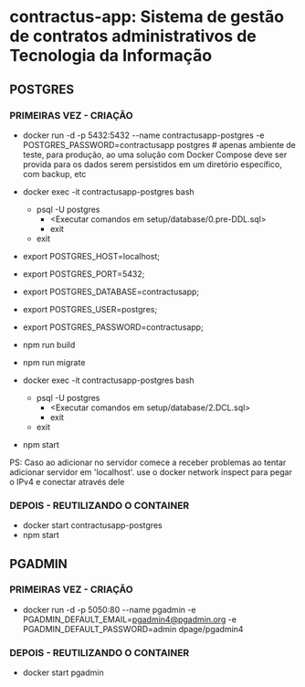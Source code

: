 # contractus-app: Sistema de gestão de contratos administrativos de Tecnologia da Informação

## POSTGRES

### PRIMEIRAS VEZ - CRIAÇÃO

-   docker run -d -p 5432:5432 --name contractusapp-postgres -e POSTGRES_PASSWORD=contractusapp postgres # apenas ambiente de teste, para produção, ao uma solução com Docker Compose deve ser provida para os dados serem persistidos em um diretório específico, com backup, etc

-   docker exec -it contractusapp-postgres bash

    -   psql -U postgres
        -   \<Executar comandos em setup\/database\/0\.pre-DDL\.sql\>
        -   exit
    -   exit

-   export POSTGRES_HOST=localhost;
-   export POSTGRES_PORT=5432;
-   export POSTGRES_DATABASE=contractusapp;
-   export POSTGRES_USER=postgres;
-   export POSTGRES_PASSWORD=contractusapp;

-   npm run build
-   npm run migrate

-   docker exec -it contractusapp-postgres bash

    -   psql -U postgres
        -   \<Executar comandos em setup\/database\/2\.DCL\.sql\>
        -   exit
    -   exit

-   npm start

PS: Caso ao adicionar no servidor comece a receber problemas ao tentar adicionar servidor em 'localhost'. use o docker network inspect para pegar o IPv4 e conectar através dele

### DEPOIS - REUTILIZANDO O CONTAINER

-   docker start contractusapp-postgres
-   npm start

## PGADMIN

### PRIMEIRAS VEZ - CRIAÇÃO

-   docker run -d -p 5050:80 --name pgadmin -e PGADMIN_DEFAULT_EMAIL=pgadmin4@pgadmin.org -e PGADMIN_DEFAULT_PASSWORD=admin dpage/pgadmin4

### DEPOIS - REUTILIZANDO O CONTAINER

-   docker start pgadmin
